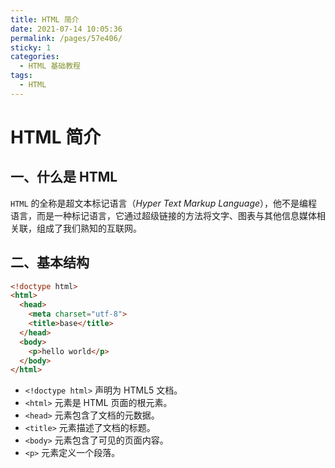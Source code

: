 ```yaml
---
title: HTML 简介
date: 2021-07-14 10:05:36
permalink: /pages/57e406/
sticky: 1
categories:
  - HTML 基础教程
tags:
  - HTML
---
```

# HTML 简介

## 一、什么是 HTML

`HTML` 的全称是超文本标记语言（*Hyper Text Markup Language*），他不是编程语言，而是一种标记语言，它通过超级链接的方法将文字、图表与其他信息媒体相关联，组成了我们熟知的互联网。

<!-- more -->
## 二、基本结构

```html
<!doctype html>
<html>
  <head>
    <meta charset="utf-8">
    <title>base</title>
  </head>
  <body>
    <p>hello world</p>
  </body>
</html>
```
* `<!doctype html>` 声明为 HTML5 文档。
* `<html>` 元素是 HTML 页面的根元素。
* `<head>` 元素包含了文档的元数据。
* `<title>` 元素描述了文档的标题。
* `<body>` 元素包含了可见的页面内容。
* `<p>` 元素定义一个段落。

